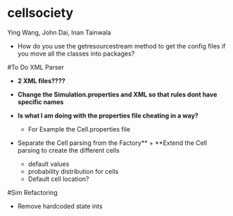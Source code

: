 # cellsociety
Ying Wang, John Dai, Inan Tainwala



- How do you use the getresourcestream method to get the config files if you move all the classes into packages?



#To Do XML Parser

- **2 XML files????**
- **Change the Simulation.properties and XML so that rules dont have specific names**
- **Is what I am doing with the properties file cheating in a way?**
  + For Example the Cell.properties file

- Separate the Cell parsing from the Factory** + **Extend the Cell parsing to create the different cells
  + default values
  + probability distribution for cells
  + Default cell location?

#Sim Refactoring

- Remove hardcoded state ints
